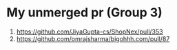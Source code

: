 # My unmerged pr (Group 3)

1. https://github.com/JiyaGupta-cs/ShopNex/pull/353
2. https://github.com/omrajsharma/bigohhh.com/pull/87